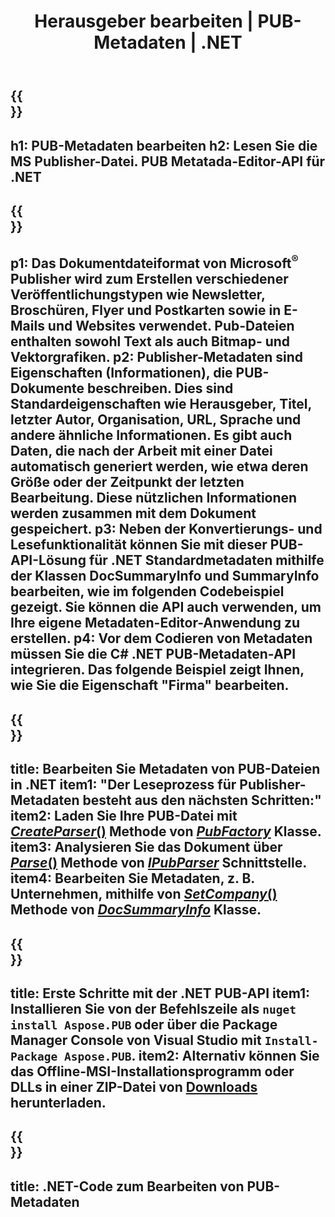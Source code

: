 ﻿---
translation: true
template: /_templates/metadata-net.md
title: Herausgeber bearbeiten | PUB-Metadaten | .NET
description: Lesen Sie Publisher-Metadaten mit der PUB .NET API-Lösung. Die native C#-API bietet Ihnen Zugriff auf die SummaryInfo- und DocSummaryInfo-Eigenschaften.
url: /net/metadata/pub/
metakeywords: Pub-Metadaten net bearbeiten, Pub-Datei-Metadaten C#, Herausgeber-Metadaten-Editor .net, Pub-Datei-Metadaten C# lesen, Pub-Metadaten .net lesen
family: pub
platformtag: net
feature: metadata
aliases: /net/metadaten/
---

{{<section banner>}}
---
h1: PUB-Metadaten bearbeiten
h2: Lesen Sie die MS Publisher-Datei. PUB Metatada-Editor-API für .NET
---

{{<section overview>}}
---
p1: Das Dokumentdateiformat von Microsoft<sup>®</sup> Publisher wird zum Erstellen verschiedener Veröffentlichungstypen wie Newsletter, Broschüren, Flyer und Postkarten sowie in E-Mails und Websites verwendet. Pub-Dateien enthalten sowohl Text als auch Bitmap- und Vektorgrafiken.
p2: Publisher-Metadaten sind Eigenschaften (Informationen), die PUB-Dokumente beschreiben. Dies sind Standardeigenschaften wie Herausgeber, Titel, letzter Autor, Organisation, URL, Sprache und andere ähnliche Informationen. Es gibt auch Daten, die nach der Arbeit mit einer Datei automatisch generiert werden, wie etwa deren Größe oder der Zeitpunkt der letzten Bearbeitung. Diese nützlichen Informationen werden zusammen mit dem Dokument gespeichert.
p3: Neben der Konvertierungs- und Lesefunktionalität können Sie mit dieser PUB-API-Lösung für .NET Standardmetadaten mithilfe der Klassen DocSummaryInfo und SummaryInfo bearbeiten, wie im folgenden Codebeispiel gezeigt. Sie können die API auch verwenden, um Ihre eigene Metadaten-Editor-Anwendung zu erstellen.
p4: Vor dem Codieren von Metadaten müssen Sie die C# .NET PUB-Metadaten-API integrieren. Das folgende Beispiel zeigt Ihnen, wie Sie die Eigenschaft "Firma" bearbeiten.
---

{{<section feature1>}}
---
title: Bearbeiten Sie Metadaten von PUB-Dateien in .NET
item1: "Der Leseprozess für Publisher-Metadaten besteht aus den nächsten Schritten:"
item2: Laden Sie Ihre PUB-Datei mit [*CreateParser*()](https://reference.aspose.com/pub/net/aspose.pub/pubfactory/methods/createparser/index) Methode von [*PubFactory*](https://reference.aspose.com/pub/net/aspose.pub/pubfactory) Klasse.
item3: Analysieren Sie das Dokument über [*Parse*()](https://reference.aspose.com/pub/net/aspose.pub/ipubparser/methods/parse) Methode von [*IPubParser*](https://reference.aspose.com/pub/net/aspose.pub/ipubparser) Schnittstelle.
item4: Bearbeiten Sie Metadaten, z. B. Unternehmen, mithilfe von [*SetCompany*()](https://reference.aspose.com/pub/net/aspose.pub/docsummaryinfo/methods/setcompany) Methode von [*DocSummaryInfo*](https://reference.aspose.com/pub/net/aspose.pub/docsummaryinfo) Klasse.
---

{{<section feature2>}}
---
title: Erste Schritte mit der .NET PUB-API
item1: Installieren Sie von der Befehlszeile als ```nuget install Aspose.PUB``` oder über die Package Manager Console von Visual Studio mit ```Install-Package Aspose.PUB```.
item2: Alternativ können Sie das Offline-MSI-Installationsprogramm oder DLLs in einer ZIP-Datei von [Downloads](https://releases.aspose.com/pub/net) herunterladen.
---

{{<section codeexample>}}
---
title: .NET-Code zum Bearbeiten von PUB-Metadaten
---